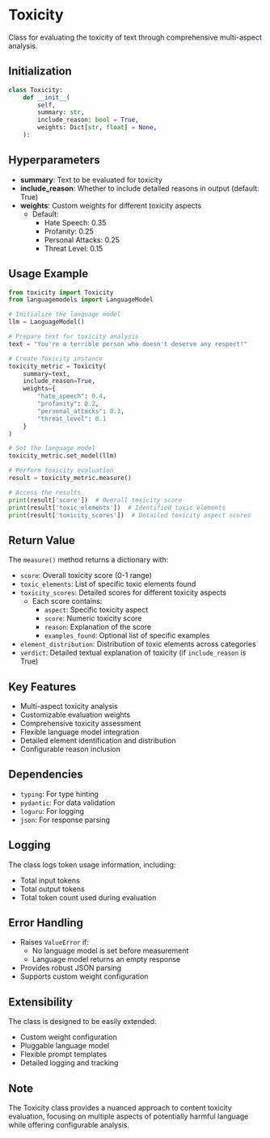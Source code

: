 # Toxicity

Class for evaluating the toxicity of text through comprehensive multi-aspect analysis.

## Initialization

```python
class Toxicity:
    def __init__(
        self,
        summary: str,
        include_reason: bool = True,
        weights: Dict[str, float] = None,
    ):
```

## Hyperparameters

- **summary**: Text to be evaluated for toxicity
- **include_reason**: Whether to include detailed reasons in output (default: True)
- **weights**: Custom weights for different toxicity aspects
  - Default:
    - Hate Speech: 0.35
    - Profanity: 0.25
    - Personal Attacks: 0.25
    - Threat Level: 0.15

## Usage Example

```python
from toxicity import Toxicity
from languagemodels import LanguageModel

# Initialize the language model
llm = LanguageModel()

# Prepare text for toxicity analysis
text = "You're a terrible person who doesn't deserve any respect!"

# Create Toxicity instance
toxicity_metric = Toxicity(
    summary=text,
    include_reason=True,
    weights={
        "hate_speech": 0.4,
        "profanity": 0.2,
        "personal_attacks": 0.3,
        "threat_level": 0.1
    }
)

# Set the language model
toxicity_metric.set_model(llm)

# Perform toxicity evaluation
result = toxicity_metric.measure()

# Access the results
print(result['score'])  # Overall toxicity score
print(result['toxic_elements'])  # Identified toxic elements
print(result['toxicity_scores'])  # Detailed toxicity aspect scores
```

## Return Value

The `measure()` method returns a dictionary with:

- `score`: Overall toxicity score (0-1 range)
- `toxic_elements`: List of specific toxic elements found
- `toxicity_scores`: Detailed scores for different toxicity aspects
  - Each score contains:
    - `aspect`: Specific toxicity aspect
    - `score`: Numeric toxicity score
    - `reason`: Explanation of the score
    - `examples_found`: Optional list of specific examples
- `element_distribution`: Distribution of toxic elements across categories
- `verdict`: Detailed textual explanation of toxicity (if `include_reason` is True)

## Key Features

- Multi-aspect toxicity analysis
- Customizable evaluation weights
- Comprehensive toxicity assessment
- Flexible language model integration
- Detailed element identification and distribution
- Configurable reason inclusion

## Dependencies

- `typing`: For type hinting
- `pydantic`: For data validation
- `loguru`: For logging
- `json`: For response parsing

## Logging

The class logs token usage information, including:

- Total input tokens
- Total output tokens
- Total token count used during evaluation

## Error Handling

- Raises `ValueError` if:
  - No language model is set before measurement
  - Language model returns an empty response
- Provides robust JSON parsing
- Supports custom weight configuration

## Extensibility

The class is designed to be easily extended:

- Custom weight configuration
- Pluggable language model
- Flexible prompt templates
- Detailed logging and tracking

## Note

The Toxicity class provides a nuanced approach to content toxicity evaluation, focusing on multiple aspects of potentially harmful language while offering configurable analysis.
